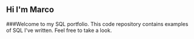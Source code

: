 ## Hi I'm Marco

###Welcome to my SQL portfolio. This code repository contains examples of SQL I've written. Feel free to take a look.
